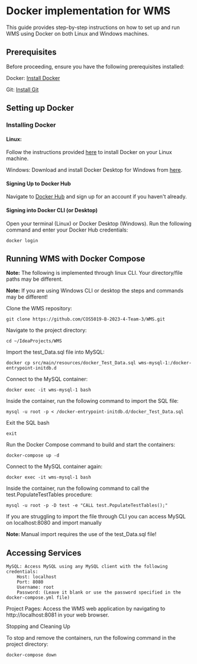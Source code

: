 <h1>Docker implementation for WMS</h1>
This guide provides step-by-step instructions on how to set up and run WMS using Docker on both Linux and Windows machines.

<h2>Prerequisites</h2>

Before proceeding, ensure you have the following prerequisites installed:
<p>
Docker: <a href="https://docs.docker.com/get-docker/"> Install Docker</a>
</p>
<p>
Git: <a href="https://git-scm.com/book/en/v2/Getting-Started-Installing-Git">Install Git</a>
</p>

<h2>Setting up Docker</h2>
<h3>Installing Docker</h3>

<h4>Linux:</h4>
    Follow the instructions provided <a href="https://docs.docker.com/engine/install/">here</a> to install Docker on your Linux machine.

Windows:
    Download and install Docker Desktop for Windows from <a href="https://docs.docker.com/desktop/install/windows-install/">here</a>.

<h4>Signing Up to Docker Hub</h4>

Navigate to <a href="https://hub.docker.com/">Docker Hub</a> and sign up for an account if you haven't already.

<h4>Signing into Docker CLI (or Desktop)</h4>

Open your terminal (Linux) or Docker Desktop (Windows).
Run the following command and enter your Docker Hub credentials:

    docker login

<h2>Running WMS with Docker Compose</h2>
<p>
<strong>Note:</strong>
The following is implemented through linux CLI. Your directory/file paths may be different.

<strong>Note:</strong> If you are using Windows CLI or desktop the steps and 
commands may be different!</p>


Clone the WMS repository:

    git clone https://github.com/COS5019-B-2023-4-Team-3/WMS.git

Navigate to the project directory:

    cd ~/IdeaProjects/WMS

Import the test_Data.sql file into MySQL:

    docker cp src/main/resources/docker_Test_Data.sql wms-mysql-1:/docker-entrypoint-initdb.d

Connect to the MySQL container:

    docker exec -it wms-mysql-1 bash

Inside the container, run the following command to import the SQL file:

    mysql -u root -p < /docker-entrypoint-initdb.d/docker_Test_Data.sql

Exit the SQL bash
    
    exit

Run the Docker Compose command to build and start the containers:

    docker-compose up -d

Connect to the MySQL container again:

    docker exec -it wms-mysql-1 bash

Inside the container, run the following command to call the test.PopulateTestTables procedure:

    mysql -u root -p -D test -e "CALL test.PopulateTestTables();"

If you are struggling to import the file through CLI you can access MySQL on localhost:8080 and import manually
<p><strong>Note: </strong> Manual import requires the use of the test_Data.sql file!</p>

<h2>Accessing Services</h2>

    MySQL: Access MySQL using any MySQL client with the following credentials:
        Host: localhost
        Port: 8080
        Username: root
        Password: (Leave it blank or use the password specified in the docker-compose.yml file)

Project Pages: Access the WMS web application by navigating to http://localhost:8081 in your web browser.

Stopping and Cleaning Up

To stop and remove the containers, run the following command in the project directory:

    docker-compose down

